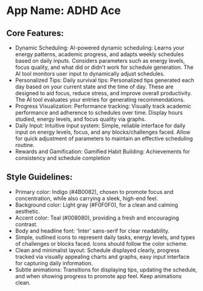 # **App Name**: ADHD Ace

## Core Features:

- Dynamic Scheduling: AI-powered dynamic scheduling: Learns your energy patterns, academic progress, and adapts weekly schedules based on daily inputs. Considers parameters such as energy levels, focus quality, and what did or didn't work for schedule generation. The AI tool monitors user input to dynamically adjust schedules.
- Personalized Tips: Daily survival tips: Personalized tips generated each day based on your current state and the time of day. These are designed to aid focus, reduce stress, and improve overall productivity. The AI tool evaluates your entries for generating recommendations.
- Progress Visualization: Performance tracking: Visually track academic performance and adherence to schedules over time. Display hours studied, energy levels, and focus quality via graphs.
- Daily Input: Intuitive input system: Simple, reliable interface for daily input on energy levels, focus, and any blocks/challenges faced. Allow for quick adjustment of parameters to maintain an effective scheduling routine.
- Rewards and Gamification: Gamified Habit Building: Achievements for consistency and schedule completion

## Style Guidelines:

- Primary color: Indigo (#4B0082), chosen to promote focus and concentration, while also carrying a sleek, high-end feel.
- Background color: Light gray (#F0F0F0), for a clean and calming aesthetic.
- Accent color: Teal (#008080), providing a fresh and encouraging contrast.
- Body and headline font: 'Inter' sans-serif for clear readability.
- Simple, outlined icons to represent daily tasks, energy levels, and types of challenges or blocks faced. Icons should follow the color scheme.
- Clean and minimalist layout: Schedule displayed clearly, progress tracked via visually appealing charts and graphs, easy input interface for capturing daily information.
- Subtle animations: Transitions for displaying tips, updating the schedule, and when showing progress to promote app feel. Keep animations clean.